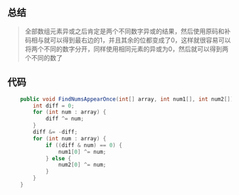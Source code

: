 ## 总结

> 全部数组元素异或之后肯定是两个不同数字异或的结果，然后使用原码和补码相与就可以得到最右边的1，并且其余的位都变成了0，这样就很容易可以将两个不同的数字分开，同样使用相同元素的异或为0，然后就可以得到两个不同的数了

## 代码

```java
    public void FindNumsAppearOnce(int[] array, int num1[], int num2[]) {
        int diff = 0;
        for (int num : array) {
            diff ^= num;
        }
        diff &= -diff;
        for (int num : array) {
            if ((diff & num) == 0) {
                num1[0] ^= num;
            } else {
                num2[0] ^= num;
            }
        }
    }
